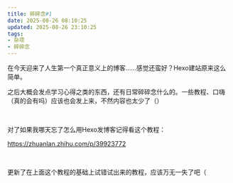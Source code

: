 ```yaml
---
title: 碎碎念#1
date: 2025-08-26 08:10:25
updated: 2025-08-26 23:10:25
tags: 
- 杂项
- 碎碎念
---
```

在今天迎来了人生第一个真正意义上的博客……感觉还蛮好？Hexo建站原来这么简单。

之后大概会发点学习心得之类的东西，还有日常碎碎念什么的。一些教程、口嗨（真的会有吗）应该也会发上来，不然内容也太少了（）

<br>

对了如果我哪天忘了怎么用Hexo发博客记得看这个教程：

https://zhuanlan.zhihu.com/p/39923772

<br>

更新了在上面这个教程的基础上试错试出来的教程，应该万无一失了吧（